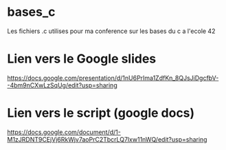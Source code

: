 # bases_c
Les fichiers .c utilises pour ma conference sur les bases du c a l'ecole 42

# Lien vers le Google slides
https://docs.google.com/presentation/d/1nU6PrIma1ZdfKn_8QJsJiDgcfbV--4bm9nCXwLzSqUg/edit?usp=sharing

# Lien vers le script (google docs)
https://docs.google.com/document/d/1-M1zJRDNT9CEjVj6RkWjv7aoPrC2TbcrLQ7lxw11nWQ/edit?usp=sharing
